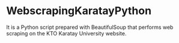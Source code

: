 # WebscrapingKaratayPython
It is a Python script prepared with BeautifulSoup that performs web scraping on the KTO Karatay University website.
